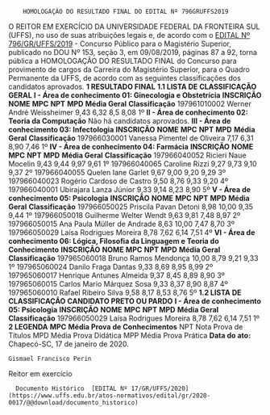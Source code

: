         HOMOLOGAÇÃO DO RESULTADO FINAL DO EDITAL Nº 796GRUFFS2019  

 O REITOR EM EXERCÍCIO DA UNIVERSIDADE FEDERAL DA FRONTEIRA SUL (UFFS), no uso de suas atribuições legais e, de acordo com o [EDITAL Nº 796/GR/UFFS/2019](https://www.uffs.edu.br/atos-normativos/edital/gr/2019-0796) - Concurso Público para o Magistério Superior, publicado no DOU Nº 153, seção 3, em 09/08/2019, páginas 87 a 92, torna pública a HOMOLOGAÇÃO DO RESULTADO FINAL do Concurso para provimento de cargos da Carreira do Magistério Superior, para o Quadro Permanente da UFFS, de acordo com as seguintes classificações dos candidatos aprovados.     **1 RESULTADO FINAL**   **1.1 LISTA DE CLASSIFICAÇÃO GERAL**   **I - Área de conhecimento 01: Ginecologia e Obstetrícia**      **INSCRIÇÃO**      **NOME**      **MPC**      **NPT**      **MPD**      **Média Geral**      **Classificação**       197961010002   Werner André Weissheimer   9,43   6,32   8,5   8,08   1º      **II - Área de conhecimento 02: Teoria da Computação**  Não há candidatos aprovados.  **III - Área de conhecimento 03: Infectologia**      **INSCRIÇÃO**      **NOME**      **MPC**      **NPT**      **MPD**      **Média Geral**      **Classificação**       197966030001   Vanessa Pimentel de Oliveira   7,17   6,31   8,90   7,46   1º      **IV - Área de conhecimento 04: Farmácia**      **INSCRIÇÃO**      **NOME**      **MPC**      **NPT**      **MPD**      **Média Geral**      **Classificação**       197966040052   Ricieri Naue Mocelin   9,43   9,44   9,97   9,61   1º      197966040065   Caroline Rizzi   9,27   9,73   9,10   9,37   2º      197966040055   Quelen Iane Garlet   9,67   9,00   9,20   9,29   3º      197966040023   Rogério Cardoso de Castro   9,50   8,76   9,33   9,20   4º      197966040001   Ubirajara Lanza Júnior   9,33   9,14   8,23   8,90   5º      **V - Área de conhecimento 05: Psicologia**      **INSCRIÇÃO**      **NOME**      **MPC**      **NPT**      **MPD**      **Média Geral**      **Classificação**       197966050025   Priscila Pavan Detoni   8,98   10,00   9,35   9,44   1º      197966050018   Guilherme Welter Wendt   9,63   9,81   7,48   8,97   2º      197966050015   Ana Paula Müller de Andrade   8,63   10,00   7,47   8,70   3º      197966050029   Laísa Rodrigues Moreira   8,78   7,62   6,14   7,51   4º      **VI - Área de conhecimento 06: Lógica, Filosofia da Linguagem e Teoria do Conhecimento**      **INSCRIÇÃO**      **NOME**      **MPC**      **NPT**      **MPD**      **Média Geral**      **Classificação**       197965060018   Bruno Ramos Mendonça   10,00   8,79   9,21   9,33   1º      197965060024   Danilo Fraga Dantas   9,33   8,69   8,95   8,99   2º      197965060017   Henrique Antunes Almeida   9,37   8,45   8,89   8,90   3º      197965060015   Carlos Mario Márquez Sosa   9,33   8,37   8,90   8,87   4º      197965060010   Rafael Ribeiro Silva   9,58   8,17   8,53   8,76   5º      **1.2 LISTA DE CLASSIFICAÇÃO CANDIDATO PRETO OU PARDO**   **I - Área de conhecimento 05: Psicologia**      **INSCRIÇÃO**      **NOME**      **MPC**      **NPT**      **MPD**      **Média Geral**      **Classificação**       197966050029   Laísa Rodrigues Moreira   8,78   7,62   6,14   7,51   1º         **2 LEGENDA**      **MPC**      **Média Prova de Conhecimentos**       NPT   Nota Prova de Títulos     MPD   Média Prova Didática     MPP   Média Prova Prática           **Data do ato:** Chapecó-SC, 17 de janeiro de 2020.   
 

    Gismael Francisco Perin   
 Reitor em exercício 

      Documento Histórico  [EDITAL Nº 17/GR/UFFS/2020](https://www.uffs.edu.br/atos-normativos/edital/gr/2020-0017/@@download/documento_historico)     
      